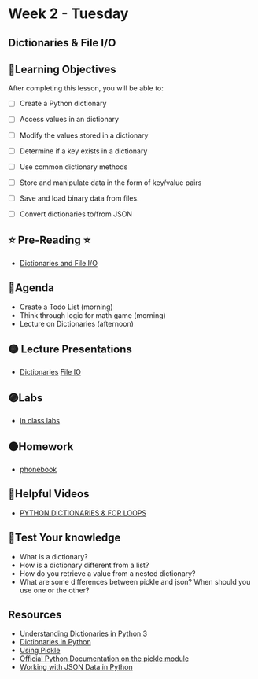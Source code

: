 # Week 2 - Tuesday

## Dictionaries & File I/O

## 📍Learning Objectives
After completing this lesson, you will be able to:

- [ ] Create a Python dictionary
- [ ] Access values in an dictionary
- [ ] Modify the values stored in a dictionary
- [ ] Determine if a key exists in a dictionary
- [ ] Use common dictionary methods
- [ ] Store and manipulate data in the form of key/value pairs
- [ ] Save and load binary data from files.
- [ ] Convert dictionaries to/from JSON


## ⭐️ Pre-Reading ⭐️
- [Dictionaries and File I/O](https://digitalcrafts.instructure.com/courses/189/pages/reading-dictionaries?module_item_id=23060)

## 📍Agenda
- Create a Todo List (morning)
- Think through logic for math game (morning)
- Lecture on Dictionaries (afternoon)

## 🟡 Lecture Presentations
- [Dictionaries](https://dc-exxon-slides.netlify.app/python/dictionaries#1)
[File IO](https://dc-houston.herokuapp.com/p2/Python/FileInputOutpu.html#1)

## 🟣Labs 
- [in class labs](https://github.com/veros-labs/lab-python-dictionaries)

## 🟠Homework 
- [phonebook](https://digitalcrafts.instructure.com/courses/189/assignments/4598?module_item_id=23077)

## 🔵Helpful Videos
- [PYTHON DICTIONARIES & FOR LOOPS ](https://www.youtube.com/watch?v=IpbYrguvai0)

<!-- ## 🔶Vocabulary -->

## 🔷Test Your knowledge
- What is a dictionary?
- How is a dictionary different from a list?
- How do you retrieve a value from a nested dictionary?
- What are some differences between pickle and json? When should you use one or the other?

## Resources 
- [Understanding Dictionaries in Python 3](https://www.digitalocean.com/community/tutorials/understanding-dictionaries-in-python-3)
- [Dictionaries in Python](https://realpython.com/courses/dictionaries-python/)
- [Using Pickle](https://wiki.python.org/moin/UsingPickle)
- [Official Python Documentation on the pickle module](https://docs.python.org/3/library/pickle.html)
- [Working with JSON Data in Python](https://realpython.com/python-json/)



